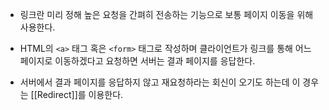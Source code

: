 - 링크란 미리 정해 높은 요청을 간펴히 전송하는 기능으로 보통 페이지 이동을 위해 사용한다.
- HTML의 `<a>` 태그 혹은 `<form>` 태그로 작성하며 클라이언트가 링크를 통해 어느 페이지로 이동하겠다고 요청하면 서버는 결과 페이지를 응답한다.

- 서버에서 결과 페이지를 응답하지 않고 재요청하라는 회신이 오기도 하는데 이 경우는 [[Redirect]]를 이용한다.